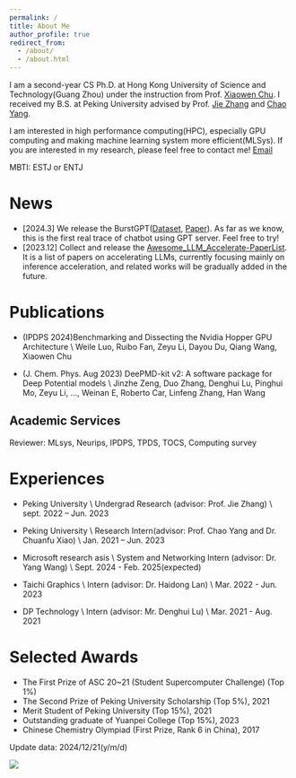 ```yaml
---
permalink: /
title: About Me
author_profile: true
redirect_from: 
  - /about/
  - /about.html
---
```


I am a second-year CS Ph.D. at Hong Kong University of Science and Technology(Guang Zhou) under the instruction from Prof. [Xiaowen Chu](https://sites.google.com/view/chuxiaowen). I received my B.S. at Peking University advised by Prof. [Jie Zhang](https://www.chaselab.wiki/) and [Chao Yang](https://www.math.pku.edu.cn/teachers/yangch/english/index.html).

I am interested in high performance computing(HPC), especially GPU computing and making machine learning system more efficient(MLSys). If you are interested in my research, please feel free to contact me! [Email](zeyuli0123@icloud.com)

MBTI: ESTJ or ENTJ

# News
- [2024.3] We release the BurstGPT([Dataset](https://github.com/HPMLL/BurstGPT), [Paper](https://arxiv.org/abs/2401.17644)). As far as we know, this is the first real trace of chatbot using GPT server. Feel free to try!
- [2023.12] Collect and release the [Awesome_LLM_Accelerate-PaperList](https://github.com/galeselee/Awesome_LLM_Accelerate-PaperList). It is a list of papers on accelerating LLMs, currently focusing mainly on inference acceleration, and related works will be gradually added in the future.

# Publications
- (IPDPS 2024)Benchmarking and Dissecting the Nvidia Hopper GPU Architecture \\
Weile Luo, Ruibo Fan, Zeyu Li, Dayou Du, Qiang Wang, Xiaowen Chu

- (J. Chem. Phys. Aug 2023) DeePMD-kit v2: A software package for Deep Potential models \\
Jinzhe Zeng, Duo Zhang, Denghui Lu, Pinghui Mo, Zeyu Li, ..., Weinan E, Roberto Car, Linfeng Zhang, Han Wang

## Academic Services
Reviewer: MLsys, Neurips, IPDPS, TPDS, TOCS, Computing survey

# Experiences
- Peking University  \\
Undergrad Research (advisor: Prof. Jie Zhang) \\
sept. 2022 – Jun. 2023 

- Peking University \\
Research Intern(advisor: Prof. Chao Yang and Dr. Chuanfu Xiao) \\
Jan. 2021 – Jun. 2023

- Microsoft research asis \\
System and Networking Intern (advisor: Dr. Yang Wang) \\
Sept. 2024 - Feb. 2025(expected)

- Taichi Graphics \\
Intern (advisor: Dr. Haidong Lan) \\
Mar. 2022 - Jun. 2023

- DP Technology \\
Intern (advisor: Mr. Denghui Lu) \\
Mar. 2021 - Aug. 2021

# Selected Awards
- The First Prize of ASC 20~21 (Student Supercomputer Challenge) (Top 1%)
- The Second Prize of Peking University Scholarship (Top 5%), 2021
- Merit Student of Peking University (Top 15%), 2021
- Outstanding graduate of Yuanpei College (Top 15%), 2023
- Chinese Chemistry Olympiad (First Prize, Rank 6 in China), 2017

Update data: 2024/12/21(y/m/d)

<a href="https://clustrmaps.com/site/1by9p"  title="Visit tracker"><img src="//www.clustrmaps.com/map_v2.png?d=_Djo4mzjSb1favzToCmkQ53w-D3ydYk_aiivY5nyBKY&cl=ffffff&w=600" /></a>
